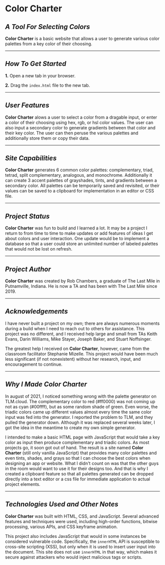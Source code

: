 # **Color Charter** #

## *A Tool For Selecting Colors* ##
**Color Charter** is a basic website that allows a user to generate various color palettes from a key color of their choosing.
___

## *How To Get Started* ##
**1.** Open a new tab in your browser.

**2.** Drag the `index.html` file to the new tab.
___

## *User Features* ##
**Color Charter** alows a user to select a color from a dragable input, or enter a color of their choosing using hex, rgb, or hsl color values. The user can also input a secondary color to generate gradients between that color and their key color. The user can then peruse the various palettes and additionally store them or copy their data.
___

## *Site Capabilities* ##
**Color Charter** generates 6 common color palettes: complementary, triad, tetrad, split complementary, analogous, and monochrome. Additionally it can create 3 accent palettes of grayshades, tints, and gradients between a secondary color. All palettes can be temporarily saved and revisited, or their values can be saved to a clipboard for implementation in an editor or CSS file.
___

## *Project Status* ##
**Color Charter** was fun to build and I learned a lot. It may be a project I return to from time to time to make updates or add features of ideas I get about colors and user interaction. One update would be to implement a database so that a user could store an unlimited number of labeled palettes that would not be lost on refresh.
___

## *Project Author* ##
**Color Charter** was created by Rob Chambers, a graduate of The Last Mile in Putnamville, Indiana. He is now a TA and has been with The Last Mile since 2019.
___

## *Acknowledgements* ##
I have never built a project on my own; there are always numerous moments during a build when I need to reach out to others for assistance. This project was no different, and I received help large and small from TAs Keith Evans, Darin Williams, Mike Stayer, Joseph Baker, and Stuart Noffsinger.

The greatest help I received on **Color Charter**, however, came from the classroom facilitator Stephanie Mizelle. This project would have been much less significant (if not nonexistent) without her research, input, and encouragement to continue.
___

## *Why I Made Color Charter* ##
In august of 2021, I noticed something wrong with the palette generator on TLM.cloud. The complementary color to red (#ff0000) was not coming up not as cyan (#00ffff), but as some random shade of green. Even worse, the triadic colors came up different values almost every time the same color input was fed into the generator. I reported the problem to TLM, and they pulled the generator down. Although it was replaced several weeks later, I got the idea in the meantime to create my own simple generator.

I intended to make a basic HTML page with JavaScript that would take a key color as input then produce complementary and triadic colors. As most projects go, it soon got out of hand. The result is a site named **Color Charter** (still only vanilla JavaScript) that provides many color palettes and even tints, shades, and grays so that I can choose the best colors when designing an app or website. What I didn't count on was that the other guys in the room would want to use it for their designs too. And that is why I created a clipboard feature so that all palettes generated can be dropped directly into a text editor or a css file for immediate application to actual project elements.
___

## *Technologies Used and Other Notes* ##
**Color Charter** was built with HTML, CSS, and JavaScript. Several advanced features and techniques were used, including high-order functions, bitwise processing, various APIs, and CSS keyframe animation.

This project also includes JavaScript that would in some instances be considered vulnerable code. Specifically, the `innerHTML` API is susceptible to cross-site scripting (XSS), but only when it is used to insert user input into the document. This site does not use `innerHTML` in that way, which makes it secure against attackers who would inject malicious tags or scripts.

